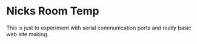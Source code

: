# Nicks Room Temp
This is just to experiment with serial communication ports and really basic web site making.
